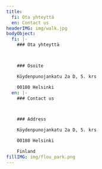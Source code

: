 ```yaml
---
title:
  fi: Ota yhteyttä
  en: Contact us
headerIMG: img/walk.jpg
bodyObject:
  fi: |-
    ### Ota yhteyttä



    ### Osoite

    Köydenpunojankatu 2a D, 5. krs

    00180 Helsinki
  en: |-
    ### Contact us



    ### Address

    Köydenpunojankatu 2a D, 5. krs

    00180 Helsinki

    Finland
fillIMG: img/flou_park.png
---
```

